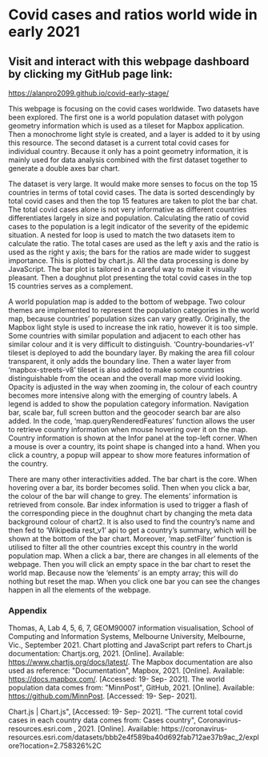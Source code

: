 # Covid cases and ratios world wide in early 2021
## Visit and interact with this webpage dashboard by clicking my GitHub page link:
https://alanpro2099.github.io/covid-early-stage/

This webpage is focusing on the covid cases worldwide. Two datasets have been explored. The first one is a world population dataset with polygon geometry information which is used as a tileset for Mapbox application. Then a monochrome light style is created, and a layer is added to it by using this resource. The second dataset is a current total covid cases for individual country. Because it only has a point geometry information, it is mainly used for data analysis combined with the first dataset together to generate a double axes bar chart.

The dataset is very large. It would make more senses to focus on the top 15 countries in terms of total covid cases. The data is sorted descendingly by total covid cases and then the top 15 features are taken to plot the bar chat. The total covid cases alone is not very informative as different countries differentiates largely in size and population. Calculating the ratio of covid cases to the population is a legit indicator of the severity of the epidemic situation. A nested for loop is used to match the two datasets item to calculate the ratio. The total cases are used as the left y axis and the ratio is used as the right y axis; the bars for the ratios are made wider to suggest importance. This is plotted by chart.js. All the data processing is done by JavaScript. The bar plot is tailored in a careful way to make it visually pleasant. Then a doughnut plot presenting the total covid cases in the top 15 countries serves as a complement.

A world population map is added to the bottom of webpage. Two colour themes are implemented to represent the population categories in the world map, because countries’ population sizes can vary greatly. Originally, the Mapbox light style is used to increase the ink ratio, however it is too simple. Some countries with similar population and adjacent to each other has similar colour and it is very difficult to distinguish. ‘Country-boundaries-v1’ tileset is deployed to add the boundary layer. By making the area fill colour transparent, it only adds the boundary line. Then a water layer from ‘mapbox-streets-v8’ tileset is also added to make some countries distinguishable from the ocean and the overall map more vivid looking. Opacity is adjusted in the way when zooming in, the colour of each country becomes more intensive along with the emerging of country labels. A legend is added to show the population category information. Navigation bar, scale bar, full screen button and the geocoder search bar are also added. In the code, ‘map.queryRenderedFeatures’ function allows the user to retrieve country information when mouse hovering over it on the map. Country information is shown at the Infor panel at the top-left corner. When a mouse is over a country, its point shape is changed into a hand. When you click a country, a popup will appear to show more features information of the country.

There are many other interactivities added. The bar chart is the core. When hovering over a bar, its border becomes solid. Then when you click a bar, the colour of the bar will change to grey. The elements’ information is retrieved from console. Bar index information is used to trigger a flash of the corresponding piece in the doughnut chart by changing the meta data background colour of chart2. It is also used to find the country’s name and then fed to ‘Wikipedia rest_v1’ api to get a country’s summary, which will be shown at the bottom of the bar chart. Moreover, ‘map.setFilter’ function is utilised to filter all the other countries except this country in the world population map. When a click a bar, there are changes in all elements of the webpage. Then you will click an empty space in the bar chart to reset the world map. Because now the ‘elements’ is an empty array; this will do nothing but reset the map. When you click one bar you can see the changes happen in all the elements of the webpage. 

### Appendix

Thomas, A, Lab 4, 5, 6, 7, GEOM90007 information visualisation, School of Computing and Information Systems, Melbourne University, Melbourne, Vic., September 2021.
Chart plotting and JavaScript part refers to Chart.js documentation:
Chartjs.org, 2021. [Online]. Available: https://www.chartjs.org/docs/latest/.
The Mapbox documentation are also used as reference:
"Documentation", Mapbox, 2021. [Online]. Available: https://docs.mapbox.com/. [Accessed: 19- Sep- 2021].
The world population data comes from:
"MinnPost", GitHub, 2021. [Online]. Available: https://github.com/MinnPost. [Accessed: 19- Sep- 2021].
 
Chart.js | Chart.js",
 [Accessed: 19- Sep- 2021].
 “The current total covid cases in each country data comes from:
  Cases country",
Coronavirus-resources.esri.com
, 2021. [Online]. Available: https://coronavirus-
 resources.esri.com/datasets/bbb2e4f589ba40d692fab712ae37b9ac_2/explore?location=2.758326%2C
 